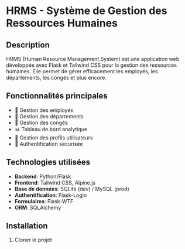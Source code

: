 # HRMS - Système de Gestion des Ressources Humaines

## Description
HRMS (Human Resource Management System) est une application web développée avec Flask et Tailwind CSS pour la gestion des ressources humaines. Elle permet de gérer efficacement les employés, les départements, les congés et plus encore.

## Fonctionnalités principales
- 👥 Gestion des employés
- 🏢 Gestion des départements
- 📅 Gestion des congés
- 📊 Tableau de bord analytique
- 👤 Gestion des profils utilisateurs
- 🔐 Authentification sécurisée

## Technologies utilisées
- **Backend**: Python/Flask
- **Frontend**: Tailwind CSS, Alpine.js
- **Base de données**: SQLite (dev) / MySQL (prod)
- **Authentification**: Flask-Login
- **Formulaires**: Flask-WTF
- **ORM**: SQLAlchemy

## Installation

1. Cloner le projet 